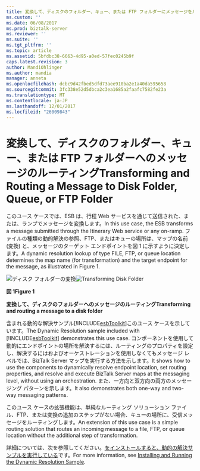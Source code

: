 ```yaml
---
title: 変換して、ディスクのフォルダー、キュー、または FTP フォルダーにメッセージをルーティング |Microsoft ドキュメント
ms.custom: ''
ms.date: 06/08/2017
ms.prod: biztalk-server
ms.reviewer: ''
ms.suite: ''
ms.tgt_pltfrm: ''
ms.topic: article
ms.assetid: 5bfdbc38-6663-4d95-a0ed-57fec0245b9f
caps.latest.revision: 3
author: MandiOhlinger
ms.author: mandia
manager: anneta
ms.openlocfilehash: dcbc9d42fbed5dfd73aee910ba2e1a40da595658
ms.sourcegitcommit: 3fc338e52d5dbca2c3ea1685a2faafc7582fe23a
ms.translationtype: MT
ms.contentlocale: ja-JP
ms.lasthandoff: 12/01/2017
ms.locfileid: "26009843"
---
```

# <a name="transforming-and-routing-a-message-to-disk-folder-queue-or-ftp-folder"></a><span data-ttu-id="8e388-102">変換して、ディスクのフォルダー、キュー、または FTP フォルダーへのメッセージのルーティング</span><span class="sxs-lookup"><span data-stu-id="8e388-102">Transforming and Routing a Message to Disk Folder, Queue, or FTP Folder</span></span>
<span data-ttu-id="8e388-103">このユース ケースでは、ESB は、行程 Web サービスを通じて送信された、または、ランプでメッセージを変換します。</span><span class="sxs-lookup"><span data-stu-id="8e388-103">In this use case, the ESB transforms a message submitted through the Itinerary Web service or any on-ramp.</span></span> <span data-ttu-id="8e388-104">ファイルの種類の動的解決の参照、FTP、またはキューの場所は、マップの名前 (変換) と、メッセージのターゲット エンドポイントを図 1 に示すように決定します。</span><span class="sxs-lookup"><span data-stu-id="8e388-104">A dynamic resolution lookup of type FILE, FTP, or queue location determines the map name (for transformation) and the target endpoint for the message, as illustrated in Figure 1.</span></span>  
  
 <span data-ttu-id="8e388-105">![ディスク フォルダーの変換](../esb-toolkit/media/ch3-transformingdiskfolder.gif "Ch3 TransformingDiskFolder")</span><span class="sxs-lookup"><span data-stu-id="8e388-105">![Transforming Disk Folder](../esb-toolkit/media/ch3-transformingdiskfolder.gif "Ch3-TransformingDiskFolder")</span></span>  
  
 <span data-ttu-id="8e388-106">**図 1**</span><span class="sxs-lookup"><span data-stu-id="8e388-106">**Figure 1**</span></span>  
  
 <span data-ttu-id="8e388-107">**変換して、ディスクのフォルダーへのメッセージのルーティング**</span><span class="sxs-lookup"><span data-stu-id="8e388-107">**Transforming and routing a message to a disk folder**</span></span>  
  
 <span data-ttu-id="8e388-108">含まれる動的な解決サンプル[!INCLUDE[esbToolkit](../includes/esbtoolkit-md.md)]このユース ケースを示しています。</span><span class="sxs-lookup"><span data-stu-id="8e388-108">The Dynamic Resolution sample included with [!INCLUDE[esbToolkit](../includes/esbtoolkit-md.md)] demonstrates this use case.</span></span> <span data-ttu-id="8e388-109">コンポーネントを使用して動的にエンドポイントの場所を解決するには、ルーティングのプロパティを設定し、解決するにはおよびオーケストレーションを使用しなくてもメッセージ レベルでは、BizTalk Server マップを実行する方法を示します。</span><span class="sxs-lookup"><span data-stu-id="8e388-109">It shows how to use the components to dynamically resolve endpoint location, set routing properties, and resolve and execute BizTalk Server maps at the messaging level, without using an orchestration.</span></span> <span data-ttu-id="8e388-110">また、一方向と双方向の両方のメッセージング パターンを示します。</span><span class="sxs-lookup"><span data-stu-id="8e388-110">It also demonstrates both one-way and two-way messaging patterns.</span></span>  
  
 <span data-ttu-id="8e388-111">このユース ケースの拡張機能は、単純なルーティング ソリューション ファイル、FTP、または変換の追加のステップがない場合、キューの場所に、受信メッセージをルーティングします。</span><span class="sxs-lookup"><span data-stu-id="8e388-111">An extension of this use case is a simple routing solution that routes an incoming message to a file, FTP, or queue location without the additional step of transformation.</span></span>  
  
 <span data-ttu-id="8e388-112">詳細については、次を参照してください。[をインストールすると、動的の解決サンプルを実行している](../esb-toolkit/installing-and-running-the-dynamic-resolution-sample.md)です。</span><span class="sxs-lookup"><span data-stu-id="8e388-112">For more information, see [Installing and Running the Dynamic Resolution Sample](../esb-toolkit/installing-and-running-the-dynamic-resolution-sample.md).</span></span>